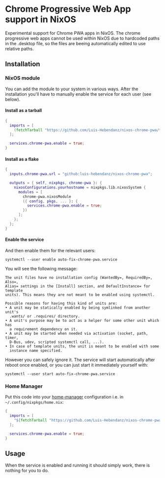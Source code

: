 # Chrome Progressive Web App support in NixOS

Experimental support for Chrome PWA apps in NixOS. The chrome progressive web apps cannot be used within NixOS due to hardcoded paths in the .desktop file, so the files are beeing automatically edited to use relative paths.

## Installation

### NixOS module

You can add the module to your system in various ways. After the installation
you'll have to manually enable the service for each user (see below).

#### Install as a tarball

```nix
{
  imports = [
    (fetchTarball "https://github.com/Luis-Hebendanz/nixos-chrome-pwa/tarball/master")
  ];

  services.chrome-pwa.enable = true;
}
```

#### Install as a flake

```nix
{
  inputs.chrome-pwa.url = "github:luis-hebendanz/nixos-chrome-pwa";

  outputs = { self, nixpkgs, chrome-pwa }: {
    nixosConfigurations.yourhostname = nixpkgs.lib.nixosSystem {
      modules = [
        chrome-pwa.nixosModule
        ({ config, pkgs, ... }: {
          services.chrome-pwa.enable = true;
        })
      ];
    };
  };
}
```

#### Enable the service

And then enable them for the relevant users:

```
systemctl --user enable auto-fix-chrome-pwa.service
```

You will see the following message:

```
The unit files have no installation config (WantedBy=, RequiredBy=, Also=,
Alias= settings in the [Install] section, and DefaultInstance= for template
units). This means they are not meant to be enabled using systemctl.

Possible reasons for having this kind of units are:
• A unit may be statically enabled by being symlinked from another unit's
  .wants/ or .requires/ directory.
• A unit's purpose may be to act as a helper for some other unit which has
  a requirement dependency on it.
• A unit may be started when needed via activation (socket, path, timer,
  D-Bus, udev, scripted systemctl call, ...).
• In case of template units, the unit is meant to be enabled with some
  instance name specified.
```

However you can safely ignore it. The service will start automatically after reboot once enabled, or you can just start it immediately yourself with:

```
systemctl --user start auto-fix-chrome-pwa.service
```

### Home Manager

Put this code into your [home-manager](https://github.com/nix-community/home-manager) configuration i.e. in `~/.config/nixpkgs/home.nix`:

```nix
{
  imports = [
    "${fetchTarball "https://github.com/Luis-Hebendanz/nixos-chrome-pwa/tarball/master"}/modules/chrome-pwa/home.nix"
  ];

  services.chrome-pwa.enable = true;
}
```

## Usage

When the service is enabled and running it should simply work, there is nothing for you to do.
